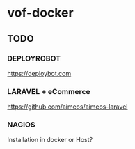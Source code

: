 # vof-docker

## TODO
### DEPLOYROBOT
https://deploybot.com
### LARAVEL + eCommerce
https://github.com/aimeos/aimeos-laravel
### NAGIOS
Installation in docker or Host?